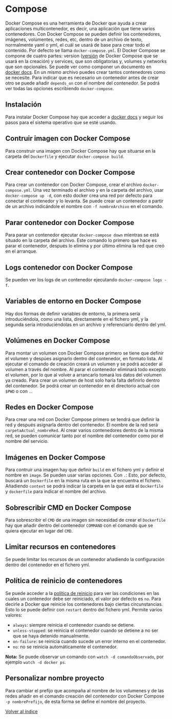 # Compose

Docker Compose es una herramienta de Docker que ayuda a crear aplicaciones multicontenedor, es decir, una aplicación que tiene varios contenedores. Con Docker Compose se pueden definir los contenedores, imágenes, volúmentes, redes, etc, dentro de un archivo de texto, normalmente yaml o yml, el cuál se usará de base para crear todo el contenido. Por defecto se llama `docker-compose.yml`. El Docker Compose se compone de cuatro partes: version ([versión](https://docs.docker.com/compose/compose-file/compose-versioning/) de Docker Compose que se usará en la creación) y services, que son obligatorias y, volumes y networks que son opcionales. Se puede ver como componer un documento en [docker docs](https://docs.docker.com/compose/compose-file/). En un mismo archivo puedes crear tantos contenedores como se necesite. Para indicar que es necesario un contenedor antes de crear otro se puede añadir `depends_on` con el nombre del contenedor. Se podrá ver todas las opciones escribiendo `docker-compose`.

## Instalación

Para instalar Docker Compose hay que acceder a [docker docs](https://docs.docker.com/compose/install/) y seguir los pasos para el sistema operativo que se esté usando.

## Contruir imagen con Docker Compose

Para construir una imagen con Docker Compose hay que situarse en la carpeta del `Dockerfile` y ejecutar `docker-compose build`.

## Crear contenedor con Docker Compose

Para crear un contenedor con Docker Compose, crear el archivo `docker-compose.yml`. Una vez terminado el archivo y en la carpeta del archivo, usar `docker-compose up -d`, con esto docker crea una red por defecto para conectar el contenedor y lo levanta. Se puede crear un contenedor a partir de un archivo indicándole el nombre con `-f nombreArchivo` en el comando.

## Parar contenedor con Docker Compose

Para parar un contenedor ejecutar `docker-compose down` mientras se está situado en la carpeta del archivo. Este comando lo primero que hace es parar el contenedor, después lo elimina y por último elimina la red que creó en el arranque.

## Logs contenedor con Docker Compose

Se pueden ver los logs de un contenedor ejecutando `docker-compose logs -f`.

## Variables de entorno en Docker Compose

Hay dos formas de definir variables de entorno, la primera sería introduciéndola, como una lista, directamente en el fichero yml, y la segunda sería introduciéndolas en un archivo y referenciarlo dentro del yml.

## Volúmenes en Docker Compose

Para montar un volumen con Docker Compose primero se tiene que definir el volumen y despúes asignarlo dentro del contenedor, en formato lista. Al ejecutar el comando de creación creará un volumen y se podrá acceder al volumen a través del nombre. Al parar el contenedor eliminará todo excepto el volumen, por lo que al volver a arrancarlo tomará los datos del volumen ya creado. Para crear un volumen de host solo haría falta definirlo dentro del contenedor. Se podrá crear un contenedor en el directorio actual con `$PWD` o con `.`.

## Redes en Docker Compose

Para crear una red con Docker Compose primero se tendrá que definir la red y después asignarla dentro del contenedor. El nombre de la red será `carpetaActual_nombreRed`. Al crear varios contenedores dentro de la misma red, se pueden comunicar tanto por el nombre del contenedor como por el nombre del servicio.

## Imágenes en Docker Compose

Para contruir una imagen hay que definir `build` en el fichero yml y definir el nombre en `image`. Se pueden usar varias opciones. Con `.`: Esto, por defecto, buscará un `Dockerfile` en la misma ruta en la que se encuentra el fichero. Añadiendo `context` se podrá indicar la carpeta en la que está el `Dockerfile` y `dockerfile` para indicar el nombre del archivo.

## Sobrescribir CMD en Docker Compose

Para sobrescribir el `CMD` de una imagen sin necesidad de crear el `Dockerfile` hay que añadir dentro del contenedor `COMMAND` con el comando que se quiera ejecutar en lugar del `CMD`.

## Limitar recursos en contenedores

Se puede limitar los recursos de un contenedor añadiendo la configuración dentro del contenedor en el fichero yml.

## Política de reinicio de contenedores

Se puede acceder a la [política de reinicio](https://docs.docker.com/config/containers/start-containers-automatically/) para ver las condiciones en las cuales un contenedor debe ser reiniciado, el valor por defecto es `no`. Para decirle a Docker que reinicie los contenedores bajo ciertas circunstancias. Esto lo se puede definir con `restart` dentro del fichero yml. Permite varios valores:

- `always`: siempre reinicia el contenedor cuando se detiene.
- `unless-stopped`: se reinicia el contenedor cuando se detiene a no ser que se haya detenido manualmente.
- `on-failure`: se reinicia cuando sucede un error interno en el contenedor.
- `no`: no se reinicia automáticamente el contenedor.

**Nota:** Se puede observar un comando con `watch -d comandoObservado`, por ejemplo `watch -d docker ps`.

## Personalizar nombre proyecto

Para cambiar el prefijo que acompaña al nombre de los volumenes y de las redes añadir en el comando creación del contenedor con Docker Compose `-p nombrePrefijo`, de esta forma se define el nombre del proyecto.

[Volver al índice](../README.md)

